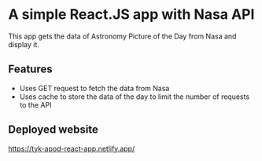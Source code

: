 # A simple React.JS app with Nasa API
This app gets the data of Astronomy Picture of the Day from Nasa and display it. 

## Features
- Uses GET request to fetch the data from Nasa
- Uses cache to store the data of the day to limit the number of requests to the API

## Deployed website
https://tyk-apod-react-app.netlify.app/
